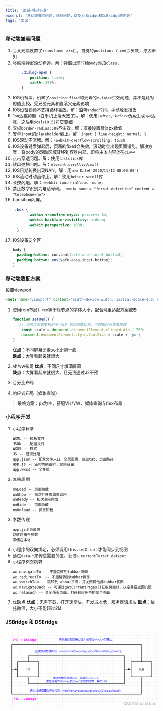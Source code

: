 ```yaml
---
title: '面试-移动开发'
excerpt: '移动端兼容问题，适配问题，以及jsBridge和DsBridge的原理'
tags: '面试'
---
```


### 移动端兼容问题
1. 当父元素设置了`transform: xxx`后，自身的`position: fixed`会失效，原因未知
2. 移动端弹窗滚动穿透。解：弹窗出现时给`body`添加`class`，
	```css
		.dialog-open {
			position: fixed;
			width: 100%;
		}	
	```
3. IOS设备中，设置了`position:fixed`的元素的`z-index`生效问题，并不是绝对的值比较，受兄弟元素和直系父元素影响
4. IOS设备视频不支持循环播放。解：监听`ended`时间，手动触发播放
5. 1px边框问题（在手机上看太宽了）。解：使用`:after,:before`伪类生成`1px`边框，之后用`scale(0.5)`将它变细
6. 安卓`border-radius:50%`不生效。解：直接设置具体px数值
7. 安卓`input`的`placeholder`偏上。解：`input { line-height: normal; }`
8. IOS滚动不流畅。解：`-webkit-overflow-scrolling: touch`
9. IOS设备键盘弹起后，页面的fixed会失效，滚动时会出现页面错乱。解决方案：将body的滚动区域转移到容器内部，即将主体内容放在`div`中
10. 点击穿透问题。解：使用`fastclick`库
11. 键盘遮挡问题。解：`element.scrolltoView()`
12. IOS日期转换出现NAN。解：用`new Date('2020/11/12 00:00:00')`
13. IOS滚动时动画停止。解：使用`better-scroll`库
14. 长按闪退。解：`-webkit-touch-callout: none;`
15. 禁止数字识别为电话号码。` <meta name = "format-detection" content = "telephone=no">`
16. transition闪屏。
	```css
	 .box { 
	       -webkit-transform-style: preserve-3d; 
	       -webkit-backface-visibility: hidden; 
	       -webkit-perspective: 1000; 
	  }
	```
17. IOS设备安全区
	```css
	body {
	  padding-bottom: constant(safe-area-inset-bottom);
	  padding-bottom: env(safe-area-inset-bottom);
	}
	```
### 移动端适配方案
设置viewport
```html
<meta name="viewport" content="width=device-width, initial-scale=1.0, user-scalable=no, minimum-sacle=1, maximum-scale=1" >
```
1. 使用rem布局`1 rem`等于根节点的字体大小，配合阿里适配方案或者
	```javascript
	function setRem() {
	   // 当前页面宽度相对于 750 宽的缩放比例，可根据自己需要修改
	    const scale = document.documentElement.clientWidth / 750;
	    document.documentElement.style.fontSize = scale + 'px';
	}
	```
    **优点**：不同屏幕元素大小比例一致		
	**缺点**：大屏看起来就很大

2. vh/vw布局
    **优点**：不同尺寸填满屏幕		
	**缺点**：大屏看起来就很大，且无法通过JS干预
3. 百分比布局
4. 响应式布局（媒体查询）

> **最终方案：px为主，搭配VH/VW、媒体查询与flex布局**

### 小程序开发
1. 小程序目录
	```
	WXML -- 模板文件
	JSON -- 配置文件
	WXSS -- 样式
	JS -- 逻辑处理
	app.json -- 配置文件入口，全局配置、底部tab、页面路径
	app.js -- 生命周期监听、全局变量
	app.wxss -- 全样式
	```
2. 生命周期
	```
	onLoad -- 页面加载
	onShow -- 每次打开页面都调用
	onReady -- 初次渲染完成
	onHide -- 页面隐藏
	onUnload -- 页面卸载
	```
3. 参数传递
	```
	app.js全局设置
	跳转时携带参数
	存储在本地
	```
5. 小程序的双向绑定，必须调用`this.setData()`才能同步到视图
6. 通过`data-*`来传递需要的值，获取`e.currentTarget.dataset`
7. 小程序页面跳转
	```
	wx.navigateTo -- 不能跳转到tabbar页面
	wx.redirectTo  -- 不能跳转到tabbar页面
	wx.switchTab -- 跳转到tabbar页面，并关闭其他非tabbar页面
	wx.navigateBack -- 可通过getCurrentPages()获取页面栈，决定需要返回几层
	wx.relaunch -- 关闭所有页面，打开到应用内的某个页面
	```
8. 优缺点
	**优点**：无需下载，打开速度快，开发成本低，服务器请求快
	**缺点**：依托微信，大小不能超过2M

### JSBridge 和 DSBridge
![在这里插入图片描述](/assets/images/f2213f5723e24f3f963bd90b84ca277f.png)

